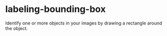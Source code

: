 # labeling-bounding-box
Identify one or more objects in your images by drawing a rectangle around the object.
